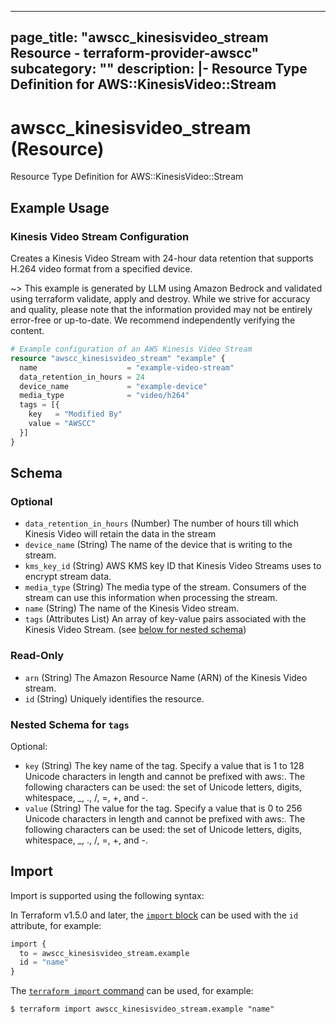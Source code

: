
---
page_title: "awscc_kinesisvideo_stream Resource - terraform-provider-awscc"
subcategory: ""
description: |-
  Resource Type Definition for AWS::KinesisVideo::Stream
---

# awscc_kinesisvideo_stream (Resource)

Resource Type Definition for AWS::KinesisVideo::Stream

## Example Usage

### Kinesis Video Stream Configuration

Creates a Kinesis Video Stream with 24-hour data retention that supports H.264 video format from a specified device.

~> This example is generated by LLM using Amazon Bedrock and validated using terraform validate, apply and destroy. While we strive for accuracy and quality, please note that the information provided may not be entirely error-free or up-to-date. We recommend independently verifying the content.

```terraform
# Example configuration of an AWS Kinesis Video Stream
resource "awscc_kinesisvideo_stream" "example" {
  name                    = "example-video-stream"
  data_retention_in_hours = 24
  device_name             = "example-device"
  media_type              = "video/h264"
  tags = [{
    key   = "Modified By"
    value = "AWSCC"
  }]
}
```

<!-- schema generated by tfplugindocs -->
## Schema

### Optional

- `data_retention_in_hours` (Number) The number of hours till which Kinesis Video will retain the data in the stream
- `device_name` (String) The name of the device that is writing to the stream.
- `kms_key_id` (String) AWS KMS key ID that Kinesis Video Streams uses to encrypt stream data.
- `media_type` (String) The media type of the stream. Consumers of the stream can use this information when processing the stream.
- `name` (String) The name of the Kinesis Video stream.
- `tags` (Attributes List) An array of key-value pairs associated with the Kinesis Video Stream. (see [below for nested schema](#nestedatt--tags))

### Read-Only

- `arn` (String) The Amazon Resource Name (ARN) of the Kinesis Video stream.
- `id` (String) Uniquely identifies the resource.

<a id="nestedatt--tags"></a>
### Nested Schema for `tags`

Optional:

- `key` (String) The key name of the tag. Specify a value that is 1 to 128 Unicode characters in length and cannot be prefixed with aws:. The following characters can be used: the set of Unicode letters, digits, whitespace, _, ., /, =, +, and -.
- `value` (String) The value for the tag. Specify a value that is 0 to 256 Unicode characters in length and cannot be prefixed with aws:. The following characters can be used: the set of Unicode letters, digits, whitespace, _, ., /, =, +, and -.

## Import

Import is supported using the following syntax:

In Terraform v1.5.0 and later, the [`import` block](https://developer.hashicorp.com/terraform/language/import) can be used with the `id` attribute, for example:

```terraform
import {
  to = awscc_kinesisvideo_stream.example
  id = "name"
}
```

The [`terraform import` command](https://developer.hashicorp.com/terraform/cli/commands/import) can be used, for example:

```shell
$ terraform import awscc_kinesisvideo_stream.example "name"
```
